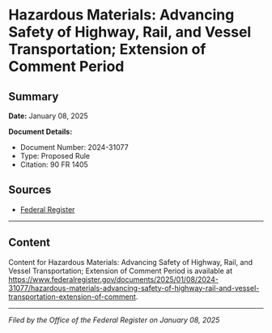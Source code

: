 # Hazardous Materials: Advancing Safety of Highway, Rail, and Vessel Transportation; Extension of Comment Period

## Summary

**Date:** January 08, 2025

**Document Details:**
- Document Number: 2024-31077
- Type: Proposed Rule
- Citation: 90 FR 1405

## Sources
- [Federal Register](https://www.federalregister.gov/documents/2025/01/08/2024-31077/hazardous-materials-advancing-safety-of-highway-rail-and-vessel-transportation-extension-of-comment)

---

## Content

Content for Hazardous Materials: Advancing Safety of Highway, Rail, and Vessel Transportation; Extension of Comment Period is available at https://www.federalregister.gov/documents/2025/01/08/2024-31077/hazardous-materials-advancing-safety-of-highway-rail-and-vessel-transportation-extension-of-comment.

---

*Filed by the Office of the Federal Register on January 08, 2025*
